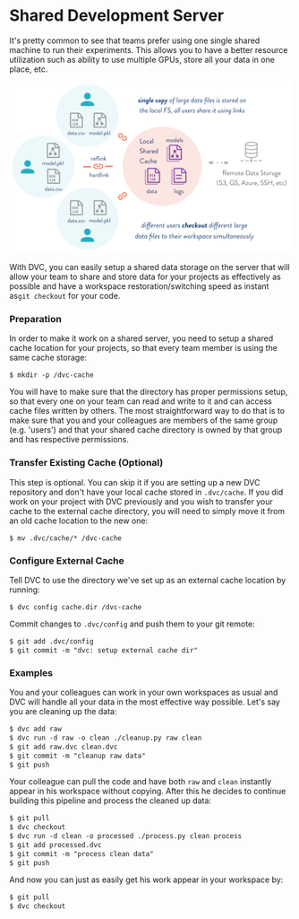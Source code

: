 # Shared Development Server

It's pretty common to see that teams prefer using one single shared machine to
run their experiments. This allows you to have a better resource utilization
such as ability to use multiple GPUs, store all your data in one place, etc.

![](/static/img/shared-server.png)

With DVC, you can easily setup a shared data storage on the server that will
allow your team to share and store data for your projects as effectively as
possible and have a workspace restoration/switching speed as instant
as`git checkout` for your code.

### Preparation

In order to make it work on a shared server, you need to setup a shared cache
location for your projects, so that every team member is using the same cache
storage:

```dvc
$ mkdir -p /dvc-cache
```

You will have to make sure that the directory has proper permissions setup, so
that every one on your team can read and write to it and can access cache files
written by others. The most straightforward way to do that is to make sure that
you and your colleagues are members of the same group (e.g. 'users') and that
your shared cache directory is owned by that group and has respective
permissions.

### Transfer Existing Cache (Optional)

This step is optional. You can skip it if you are setting up a new DVC
repository and don't have your local cache stored in `.dvc/cache`. If you did
work on your project with DVC previously and you wish to transfer your cache to
the external cache directory, you will need to simply move it from an old cache
location to the new one:

```dvc
$ mv .dvc/cache/* /dvc-cache
```

### Configure External Cache

Tell DVC to use the directory we've set up as an external cache location by
running:

```dvc
$ dvc config cache.dir /dvc-cache
```

Commit changes to `.dvc/config` and push them to your git remote:

```dvc
$ git add .dvc/config
$ git commit -m "dvc: setup external cache dir"
```

### Examples

You and your colleagues can work in your own workspaces as usual and DVC will
handle all your data in the most effective way possible. Let's say you are
cleaning up the data:

```dvc
$ dvc add raw
$ dvc run -d raw -o clean ./cleanup.py raw clean
$ git add raw.dvc clean.dvc
$ git commit -m "cleanup raw data"
$ git push
```

Your colleague can pull the code and have both `raw` and `clean` instantly
appear in his workspace without copying. After this he decides to continue
building this pipeline and process the cleaned up data:

```dvc
$ git pull
$ dvc checkout
$ dvc run -d clean -o processed ./process.py clean process
$ git add processed.dvc
$ git commit -m "process clean data"
$ git push
```

And now you can just as easily get his work appear in your workspace by:

```dvc
$ git pull
$ dvc checkout
```
